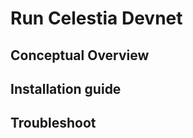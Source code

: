 # Run Celestia Devnet


## Conceptual Overview


## Installation guide
<links here>

## Troubleshoot



